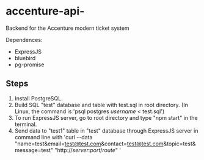 # accenture-api-
Backend for the Accenture modern ticket system 

Dependences:
- ExpressJS
- bluebird
- pg-promise

## Steps
1) Install PostgreSQL.
2) Build SQL "test" database and table with test.sql in root directory. (In Linux, the command is 'psql postgres *username* < test.sql')
3) To run ExpressJS server, go to root directory and type "npm start" in the terminal.
4) Send data to "test1" table in "test" database through ExpressJS server in command line with 'curl --data "name=test&email=test@test.com&contact=test@test.com&topic=test&message=test" "http://*server*:*port*/*route*" '
